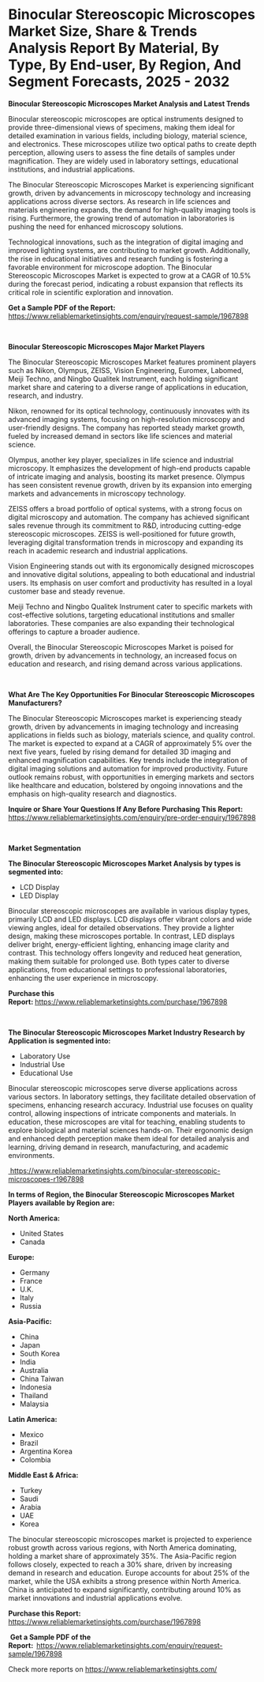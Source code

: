 <p><h1>Binocular Stereoscopic Microscopes Market Size, Share & Trends Analysis Report By Material, By Type, By End-user, By Region, And Segment Forecasts, 2025 - 2032</h1></p><p><strong>Binocular Stereoscopic Microscopes Market Analysis and Latest Trends</strong></p>
<p><p>Binocular stereoscopic microscopes are optical instruments designed to provide three-dimensional views of specimens, making them ideal for detailed examination in various fields, including biology, material science, and electronics. These microscopes utilize two optical paths to create depth perception, allowing users to assess the fine details of samples under magnification. They are widely used in laboratory settings, educational institutions, and industrial applications.</p><p>The Binocular Stereoscopic Microscopes Market is experiencing significant growth, driven by advancements in microscopy technology and increasing applications across diverse sectors. As research in life sciences and materials engineering expands, the demand for high-quality imaging tools is rising. Furthermore, the growing trend of automation in laboratories is pushing the need for enhanced microscopy solutions. </p><p>Technological innovations, such as the integration of digital imaging and improved lighting systems, are contributing to market growth. Additionally, the rise in educational initiatives and research funding is fostering a favorable environment for microscope adoption. The Binocular Stereoscopic Microscopes Market is expected to grow at a CAGR of 10.5% during the forecast period, indicating a robust expansion that reflects its critical role in scientific exploration and innovation.</p></p>
<p><strong>Get a Sample PDF of the Report:&nbsp;</strong> <a href="https://www.reliablemarketinsights.com/enquiry/request-sample/1967898?utm_campaign=3517&utm_medium=2&utm_source=Github&utm_content=ia&utm_term=10042025&utm_id=binocular-stereoscopic-microscopes">https://www.reliablemarketinsights.com/enquiry/request-sample/1967898</a></p>
<p>&nbsp;</p>
<p><strong>Binocular Stereoscopic Microscopes Major Market Players</strong></p>
<p><p>The Binocular Stereoscopic Microscopes Market features prominent players such as Nikon, Olympus, ZEISS, Vision Engineering, Euromex, Labomed, Meiji Techno, and Ningbo Qualitek Instrument, each holding significant market share and catering to a diverse range of applications in education, research, and industry.</p><p>Nikon, renowned for its optical technology, continuously innovates with its advanced imaging systems, focusing on high-resolution microscopy and user-friendly designs. The company has reported steady market growth, fueled by increased demand in sectors like life sciences and material science.</p><p>Olympus, another key player, specializes in life science and industrial microscopy. It emphasizes the development of high-end products capable of intricate imaging and analysis, boosting its market presence. Olympus has seen consistent revenue growth, driven by its expansion into emerging markets and advancements in microscopy technology.</p><p>ZEISS offers a broad portfolio of optical systems, with a strong focus on digital microscopy and automation. The company has achieved significant sales revenue through its commitment to R&D, introducing cutting-edge stereoscopic microscopes. ZEISS is well-positioned for future growth, leveraging digital transformation trends in microscopy and expanding its reach in academic research and industrial applications.</p><p>Vision Engineering stands out with its ergonomically designed microscopes and innovative digital solutions, appealing to both educational and industrial users. Its emphasis on user comfort and productivity has resulted in a loyal customer base and steady revenue.</p><p>Meiji Techno and Ningbo Qualitek Instrument cater to specific markets with cost-effective solutions, targeting educational institutions and smaller laboratories. These companies are also expanding their technological offerings to capture a broader audience.</p><p>Overall, the Binocular Stereoscopic Microscopes Market is poised for growth, driven by advancements in technology, an increased focus on education and research, and rising demand across various applications.</p></p>
<p>&nbsp;</p>
<p><strong>What Are The Key Opportunities For Binocular Stereoscopic Microscopes Manufacturers?</strong></p>
<p><p>The Binocular Stereoscopic Microscopes market is experiencing steady growth, driven by advancements in imaging technology and increasing applications in fields such as biology, materials science, and quality control. The market is expected to expand at a CAGR of approximately 5% over the next five years, fueled by rising demand for detailed 3D imaging and enhanced magnification capabilities. Key trends include the integration of digital imaging solutions and automation for improved productivity. Future outlook remains robust, with opportunities in emerging markets and sectors like healthcare and education, bolstered by ongoing innovations and the emphasis on high-quality research and diagnostics.</p></p>
<p><strong>Inquire or Share Your Questions If Any Before Purchasing This Report:</strong> <a href="https://www.reliablemarketinsights.com/enquiry/pre-order-enquiry/1967898?utm_campaign=3517&utm_medium=2&utm_source=Github&utm_content=ia&utm_term=10042025&utm_id=binocular-stereoscopic-microscopes">https://www.reliablemarketinsights.com/enquiry/pre-order-enquiry/1967898</a></p>
<p>&nbsp;</p>
<p><strong>Market Segmentation</strong></p>
<p><strong>The Binocular Stereoscopic Microscopes Market Analysis by types is segmented into:</strong></p>
<p><ul><li>LCD Display</li><li>LED Display</li></ul></p>
<p><p>Binocular stereoscopic microscopes are available in various display types, primarily LCD and LED displays. LCD displays offer vibrant colors and wide viewing angles, ideal for detailed observations. They provide a lighter design, making these microscopes portable. In contrast, LED displays deliver bright, energy-efficient lighting, enhancing image clarity and contrast. This technology offers longevity and reduced heat generation, making them suitable for prolonged use. Both types cater to diverse applications, from educational settings to professional laboratories, enhancing the user experience in microscopy.</p></p>
<p><strong>Purchase this Report:&nbsp;</strong><a href="https://www.reliablemarketinsights.com/purchase/1967898?utm_campaign=3517&utm_medium=2&utm_source=Github&utm_content=ia&utm_term=10042025&utm_id=binocular-stereoscopic-microscopes">https://www.reliablemarketinsights.com/purchase/1967898</a></p>
<p>&nbsp;</p>
<p><strong>The Binocular Stereoscopic Microscopes Market Industry Research by Application is segmented into:</strong></p>
<p><ul><li>Laboratory Use</li><li>Industrial Use</li><li>Educational Use</li></ul></p>
<p><p>Binocular stereoscopic microscopes serve diverse applications across various sectors. In laboratory settings, they facilitate detailed observation of specimens, enhancing research accuracy. Industrial use focuses on quality control, allowing inspections of intricate components and materials. In education, these microscopes are vital for teaching, enabling students to explore biological and material sciences hands-on. Their ergonomic design and enhanced depth perception make them ideal for detailed analysis and learning, driving demand in research, manufacturing, and academic environments.</p></p>
<p><a href="https://www.reliablemarketinsights.com/binocular-stereoscopic-microscopes-r1967898?utm_campaign=3517&utm_medium=2&utm_source=Github&utm_content=ia&utm_term=10042025&utm_id=binocular-stereoscopic-microscopes">&nbsp;https://www.reliablemarketinsights.com/binocular-stereoscopic-microscopes-r1967898</a></p>
<p><strong>In terms of Region, the Binocular Stereoscopic Microscopes Market Players available by Region are:</strong></p>
<p>
    <p> <strong> North America: </strong>
        <ul>
            <li>United States</li>
            <li>Canada</li>
        </ul>
        </p> 
    <p> <strong> Europe: </strong>
        <ul>
            <li>Germany</li>
            <li>France</li>
            <li>U.K.</li>
            <li>Italy</li>
            <li>Russia</li>
        </ul>
        </p> 
    <p> <strong> Asia-Pacific: </strong>
        <ul>
            <li>China</li>
            <li>Japan</li>
            <li>South Korea</li>
            <li>India</li>
            <li>Australia</li>
            <li>China Taiwan</li>
            <li>Indonesia</li>
            <li>Thailand</li>
            <li>Malaysia</li>
        </ul>
        </p> 
    <p> <strong> Latin America: </strong>
        <ul>
            <li>Mexico</li>
            <li>Brazil</li>
            <li>Argentina Korea</li>
            <li>Colombia</li>
        </ul>
        </p> 
    <p> <strong> Middle East & Africa: </strong>
        <ul>
            <li>Turkey</li>
            <li>Saudi</li>
            <li>Arabia</li>
            <li>UAE</li>
            <li>Korea</li>
        </ul>
    </p>
    </p>
<p><p>The binocular stereoscopic microscopes market is projected to experience robust growth across various regions, with North America dominating, holding a market share of approximately 35%. The Asia-Pacific region follows closely, expected to reach a 30% share, driven by increasing demand in research and education. Europe accounts for about 25% of the market, while the USA exhibits a strong presence within North America. China is anticipated to expand significantly, contributing around 10% as market innovations and industrial applications evolve.</p></p>
<p><strong>Purchase this Report: </strong><a href="https://www.reliablemarketinsights.com/purchase/1967898?utm_campaign=3517&utm_medium=2&utm_source=Github&utm_content=ia&utm_term=10042025&utm_id=binocular-stereoscopic-microscopes">https://www.reliablemarketinsights.com/purchase/1967898</a></p>
<p>&nbsp;<strong>Get a Sample PDF of the Report:&nbsp;&nbsp;</strong><a href="https://www.reliablemarketinsights.com/enquiry/request-sample/1967898?utm_campaign=3517&utm_medium=2&utm_source=Github&utm_content=ia&utm_term=10042025&utm_id=binocular-stereoscopic-microscopes">https://www.reliablemarketinsights.com/enquiry/request-sample/1967898</a></p>
<p><strong></strong></p>
<p>Check more reports on <a href="https://www.reliablemarketinsights.com/?utm_campaign=3517&utm_medium=2&utm_source=Github&utm_content=ia&utm_term=10042025&utm_id=binocular-stereoscopic-microscopes">https://www.reliablemarketinsights.com/</a></p>